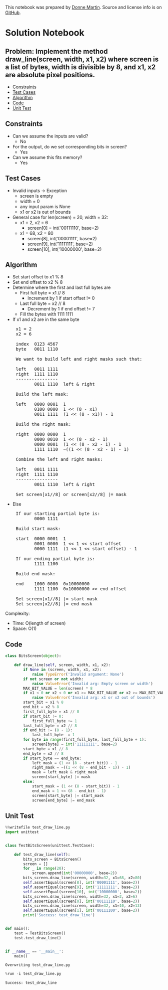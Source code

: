 This notebook was prepared by [Donne Martin](https://github.com/donnemartin). Source and license info is on [GitHub](https://github.com/donnemartin/interactive-coding-challenges).

# Solution Notebook

## Problem: Implement the method draw_line(screen, width, x1, x2) where screen is a list of bytes, width is divisible by 8, and x1, x2 are absolute pixel positions.

- [Constraints](#Constraints)
- [Test Cases](#Test-Cases)
- [Algorithm](#Algorithm)
- [Code](#Code)
- [Unit Test](#Unit-Test)

## Constraints

- Can we assume the inputs are valid?
  - No
- For the output, do we set corresponding bits in screen?
  - Yes
- Can we assume this fits memory?
  - Yes

## Test Cases

- Invalid inputs -> Exception
  - screen is empty
  - width = 0
  - any input param is None
  - x1 or x2 is out of bounds
- General case for len(screen) = 20, width = 32:
  - x1 = 2, x2 = 6
    - screen[0] = int('00111110', base=2)
  - x1 = 68, x2 = 80
    - screen[8], int('00001111', base=2)
    - screen[9], int('11111111', base=2)
    - screen[10], int('10000000', base=2)

## Algorithm

- Set start offset to x1 % 8
- Set end offset to x2 % 8
- Determine where the first and last full bytes are
  - First full byte = x1 // 8
    - Increment by 1 if start offset != 0
  - Last full byte = x2 // 8
    - Decrement by 1 if end offset != 7
  - Fill the bytes with 1111 1111
- If x1 and x2 are in the same byte

<pre>
    x1 = 2
    x2 = 6

    index  0123 4567
    byte   0011 1110

    We want to build left and right masks such that:

    left   0011 1111
    right  1111 1110
    ----------------
           0011 1110  left & right

    Build the left mask:

    left   0000 0001  1
           0100 0000  1 << (8 - x1)
           0011 1111  (1 << (8 - x1)) - 1

    Build the right mask:

    right  0000 0000  1
           0000 0010  1 << (8 - x2 - 1)
           0000 0001  (1 << (8 - x2 - 1) - 1
           1111 1110  ~((1 << (8 - x2 - 1) - 1)

    Combine the left and right masks:

    left   0011 1111
    right  1111 1110
    ----------------
           0011 1110  left & right

    Set screen[x1//8] or screen[x2//8] |= mask
</pre>

- Else
<pre>
    If our starting partial byte is:
           0000 1111

    Build start mask:
    
    start  0000 0001  1
           0001 0000  1 << 1 << start offset
           0000 1111  (1 << 1 << start offset) - 1

    If our ending partial byte is:
           1111 1100

    Build end mask:
    
    end    1000 0000  0x10000000
           1111 1100  0x10000000 >> end offset

    Set screen[x1//8] |= start mask
    Set screen[x2//8] |= end mask
</pre>

Complexity:

- Time: O(length of screen)
- Space: O(1)

## Code

```python
class BitsScreen(object):

    def draw_line(self, screen, width, x1, x2):
        if None in (screen, width, x1, x2):
            raise TypeError('Invalid argument: None')
        if not screen or not width:
            raise ValueError('Invalid arg: Empty screen or width')
        MAX_BIT_VALUE = len(screen) * 8
        if x1 < 0 or x2 < 0 or x1 >= MAX_BIT_VALUE or x2 >= MAX_BIT_VALUE:
            raise ValueError('Invalid arg: x1 or x2 out of bounds')
        start_bit = x1 % 8
        end_bit = x2 % 8
        first_full_byte = x1 // 8
        if start_bit != 0:
            first_full_byte += 1
        last_full_byte = x2 // 8
        if end_bit != (8 - 1):
            last_full_byte -= 1
        for byte in range(first_full_byte, last_full_byte + 1):
            screen[byte] = int('11111111', base=2)
        start_byte = x1 // 8
        end_byte = x2 // 8
        if start_byte == end_byte:
            left_mask = (1 << (8 - start_bit)) - 1
            right_mask = ~((1 << (8 - end_bit - 1)) - 1)
            mask = left_mask & right_mask
            screen[start_byte] |= mask
        else:
            start_mask = (1 << (8 - start_bit)) - 1
            end_mask = 1 << (8 - end_bit - 1)
            screen[start_byte] |= start_mask
            screen[end_byte] |= end_mask
```

## Unit Test

```python
%%writefile test_draw_line.py
import unittest


class TestBitsScreen(unittest.TestCase):

    def test_draw_line(self):
        bits_screen = BitsScreen()
        screen = []
        for _ in range(20):
            screen.append(int('00000000', base=2))
        bits_screen.draw_line(screen, width=32, x1=68, x2=80)
        self.assertEqual(screen[8], int('00001111', base=2))
        self.assertEqual(screen[9], int('11111111', base=2))
        self.assertEqual(screen[10], int('10000000', base=2))
        bits_screen.draw_line(screen, width=32, x1=2, x2=6)
        self.assertEqual(screen[0], int('00111110', base=2))
        bits_screen.draw_line(screen, width=32, x1=10, x2=13)
        self.assertEqual(screen[1], int('00111100', base=2))
        print('Success: test_draw_line')


def main():
    test = TestBitsScreen()
    test.test_draw_line()


if __name__ == '__main__':
    main()
```

    Overwriting test_draw_line.py

```python
%run -i test_draw_line.py
```

    Success: test_draw_line
